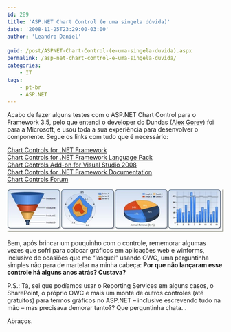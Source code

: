 ```yaml
---
id: 289
title: 'ASP.NET Chart Control (e uma singela dúvida)'
date: '2008-11-25T23:29:00-03:00'
author: 'Leandro Daniel'

guid: /post/ASPNET-Chart-Control-(e-uma-singela-duvida).aspx
permalink: /asp-net-chart-control-e-uma-singela-duvida/
categories:
    - IT
tags:
    - pt-br
    - ASP.NET
---
```


Acabo de fazer alguns testes com o ASP.NET Chart Control para o Framework 3.5, pelo que entendi o developer do Dundas ([Alex Gorev](http://blogs.msdn.com/alexgor/)) foi para a Microsoft, e usou toda a sua experiência para desenvolver o componente. Segue os links com tudo que é necessário:

[Chart Controls for .NET Framework](http://go.microsoft.com/fwlink/?LinkId=128852)  
[Chart Controls for .NET Framework Language Pack](http://www.microsoft.com/downloads/details.aspx?FamilyId=581FF4E3-749F-4454-A5E3-DE4C463143BD&displaylang=en)  
[Chart Controls Add-on for Visual Studio 2008](http://www.microsoft.com/downloads/details.aspx?FamilyId=1D69CE13-E1E5-4315-825C-F14D33A303E9&displaylang=en)  
[Chart Controls for .NET Framework Documentation](http://go.microsoft.com/fwlink/?LinkId=128301)  
[Chart Controls Forum](http://go.microsoft.com/fwlink/?LinkId=128713)

![](/assets/pics/ChartSamples.jpg)

Bem, após brincar um pouquinho com o controle, rememorar algumas vezes que sofri para colocar gráficos em aplicações web e winforms, inclusive de ocasiões que me “lasquei” usando OWC, uma perguntinha simples não para de martelar na minha cabeça: **Por que não lançaram esse controle há alguns anos atrás? Custava?**

P.S.: Tá, sei que podíamos usar o Reporting Services em alguns casos, o SharePoint, o próprio OWC e mais um monte de outros controles (até gratuitos) para termos gráficos no ASP.NET – inclusive escrevendo tudo na mão – mas precisava demorar tanto?? Que perguntinha chata…

Abraços.
